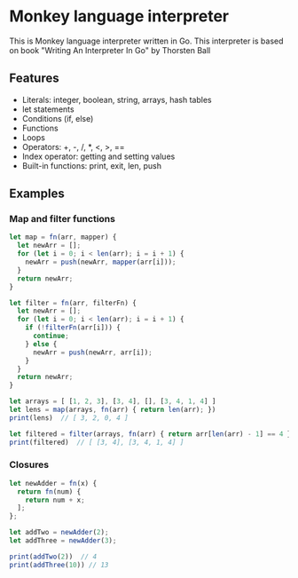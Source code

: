 # Monkey language interpreter

This is Monkey language interpreter written in Go. This interpreter is based on book "Writing An Interpreter In Go" by Thorsten Ball

## Features
* Literals: integer, boolean, string, arrays, hash tables
* let statements
* Conditions (if, else)
* Functions
* Loops
* Operators: +, -, /, *, <, >, ==
* Index operator: getting and setting values
* Built-in functions: print, exit, len, push

## Examples
### Map and filter functions
```js
let map = fn(arr, mapper) {
  let newArr = [];
  for (let i = 0; i < len(arr); i = i + 1) {
    newArr = push(newArr, mapper(arr[i]));
  }
  return newArr;
}

let filter = fn(arr, filterFn) {
  let newArr = [];
  for (let i = 0; i < len(arr); i = i + 1) {
    if (!filterFn(arr[i])) {
      continue;
    } else {
      newArr = push(newArr, arr[i]);
    }
  }
  return newArr;
}

let arrays = [ [1, 2, 3], [3, 4], [], [3, 4, 1, 4] ]
let lens = map(arrays, fn(arr) { return len(arr); })
print(lens)  // [ 3, 2, 0, 4 ]

let filtered = filter(arrays, fn(arr) { return arr[len(arr) - 1] == 4 })
print(filtered)  // [ [3, 4], [3, 4, 1, 4] ]  
```

### Closures
```js
let newAdder = fn(x) {
  return fn(num) {
    return num + x;
  ];
};

let addTwo = newAdder(2);
let addThree = newAdder(3);

print(addTwo(2))  // 4
print(addThree(10)) // 13
```
